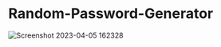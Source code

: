 # Random-Password-Generator

![Screenshot 2023-04-05 162328](https://user-images.githubusercontent.com/126972906/230233848-ebe18c1e-6244-4b61-809b-f35ae52d862a.png)
